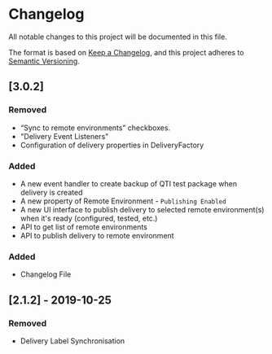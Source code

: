 # Changelog
All notable changes to this project will be documented in this file.

The format is based on [Keep a Changelog](https://keepachangelog.com/en/1.0.0/),
and this project adheres to [Semantic Versioning](https://semver.org/spec/v2.0.0.html).

## [3.0.2]
### Removed
- “Sync to remote environments” checkboxes.
- "Delivery Event Listeners"
- Configuration of delivery properties in DeliveryFactory
### Added
- A new event handler to create backup of QTI test package when delivery is created
- A new property of Remote Environment - `Publishing Enabled`
- A new UI interface to publish delivery to selected remote environment(s) when it's ready (configured, tested, etc.)
- API to get list of remote environments
- API to publish delivery to remote environment
### Added
- Changelog File

## [2.1.2] - 2019-10-25
### Removed
- Delivery Label Synchronisation